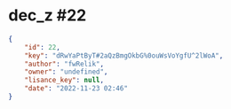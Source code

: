 
# dec_z #22
                
```JSON
{
    "id": 22,
    "key": "dRwYaPtByT#2aQzBmgOkbG%0ouWsVoYgfU^2lWoA",
    "author": "fwRelik",
    "owner": "undefined",
    "lisance_key": null,
    "date": "2022-11-23 02:46"
}
```
    
